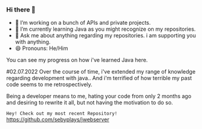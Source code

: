 ### Hi there 👋

- 🔭 I’m working on a bunch of APIs and private projects.
- 🌱 I’m currently learning Java as you might recognize on my repositories.
- 💬 Ask me about anything regarding my repositories. i am supporting you with anything.
- 😄 Pronouns: He/Him


You can see my progress on how i've learned Java here.

#02.07.2022
Over the course of time, 
i've extended my range of knowledge regarding development with java..
And i'm terrified of how terrible my past code seems to me retrospectively.

Being a developer means to me, 
hating your code from only 2 months ago and desiring to rewrite it all,
but not having the motivation to do so.

```Hey! Check out my most recent Repository!```
https://github.com/sebyplays/jwebserver
